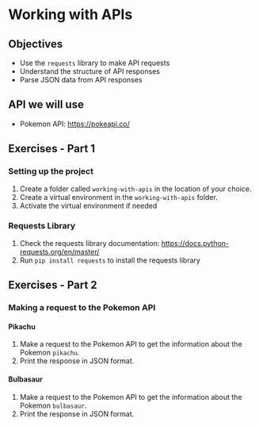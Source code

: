 # Working with APIs

## Objectives

- Use the `requests` library to make API requests
- Understand the structure of API responses
- Parse JSON data from API responses

## API we will use

- Pokemon API: https://pokeapi.co/

## Exercises - Part 1

### Setting up the project

1. Create a folder called `working-with-apis` in the location of your choice.
2. Create a virtual environment in the `working-with-apis` folder.
3. Activate the virtual environment if needed

### Requests Library

1. Check the requests library documentation: https://docs.python-requests.org/en/master/
2. Run `pip install requests` to install the requests library

## Exercises - Part 2

### Making a request to the Pokemon API

#### Pikachu

1. Make a request to the Pokemon API to get the information about the Pokemon `pikachu`.
2. Print the response in JSON format.

#### Bulbasaur

1. Make a request to the Pokemon API to get the information about the Pokemon `bulbasaur`.
2. Print the response in JSON format.

